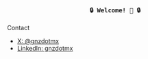 <h4 align="center"><samp> 🔒 Welcome! 🚀 🔒 </samp> </h4>

Contact
- [X: @gnzdotmx](https://twitter.com/gnzdotmx)
- [LinkedIn: gnzdotmx](https://www.linkedin.com/in/gnzdotmx/)
